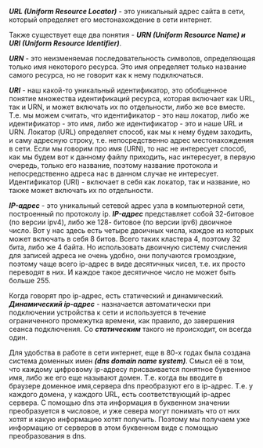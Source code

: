 ***URL (Uniform Resource Locator)*** - это уникальный адрес сайта в сети, который определяет его местонахождение в сети интернет. 

Также существует еще два понятия - ***URN (Uniform Resource Name) и URI (Uniform Resource Identifier)***.

***URN*** - это неизменяемая последовательность символов, определяющая только имя некоторого ресурса. Это имя определяет только название самого ресурса, но не говорит как к нему подключаться. 

***URI*** - наш какой-то уникальный идентификатор, это обобщенное понятие множества идентификаций ресурса, которая включает как URL, так и URN, и может включать их по 
отдельности, либо же все вместе. Т.е. мы можем считать, что идентификатор - это наш локатор, либо же идентификатор - это имя, либо же идентификатор - это и наше URL и URN. 
Локатор (URL) определяет способ, как мы к нему будем заходить, и саму адресную строку, т.е. непосредственно адрес местонахождения в сети. Если мы говорим про имя (URN), то нас не интересует 
способ, как мы будем вот к данному файлу приходить, нас интересует, в первую очередь, только его название, поэтому название протокола и непосредственно адреса нас в данном случае не интересует. Идентификатор 
(URI) - включает в себя как локатор, так и название, но также может включать их по отдельности.

***IP-адрес*** - это уникальный сетевой адрес узла в компьютерной сети, построенный по протоколу ip. ***IP-адрес*** представляет собой 32-битовое (по версии ipv4), либо же 128-
битовое (по версии ipv6) двоичное число. Вот у нас здесь есть четыре двоичных числа, каждое из которых может включать в себя 8 битов. Всего таких кластера 4, поэтому 32 бита, либо же 4 байта. Но использовать двоичную 
систему счисления для записей адреса не очень удобно, они получаются громоздкие, поэтому чаще всего ip-адрес в виде десятичных чисел, т.е. их просто переводят в них. И каждое такое десятичное число не 
может быть больше 255.

Когда говорят про ip-адрес, есть статический и динамический. ***Динамический ip-адрес*** - назначается автоматически при подключении устройства к сети и используется в течение ограниченного промежутка 
времени, как правило, до завершения сеанса подключения. Со ***статическим*** такого не происходит, он всегда один.

Для удобства в работе в сети интернет, еще в 80-х годах была создана система доменных имен ***(dns domain name system)***. Смысл её в том, что каждому цифровому ip-адресу присваивается понятное буквенное имя, либо же его еще называют 
домен. Т.е. когда вы вводите в браузере доменное имя,сервера dns преобразуют его в ip-адрес. Т.е. у каждого домена, у каждого URL, есть соответствующий ip-адрес сервера. С помощью dns эта 
информация в буквенном значении преобразуется в числовое, и уже севера могут понимать что от них хотят и какую информацию хотят получить. Поэтому мы получаем уже информацию от серверов в этом буквенном виде 
с помощью преобразования в dns.
